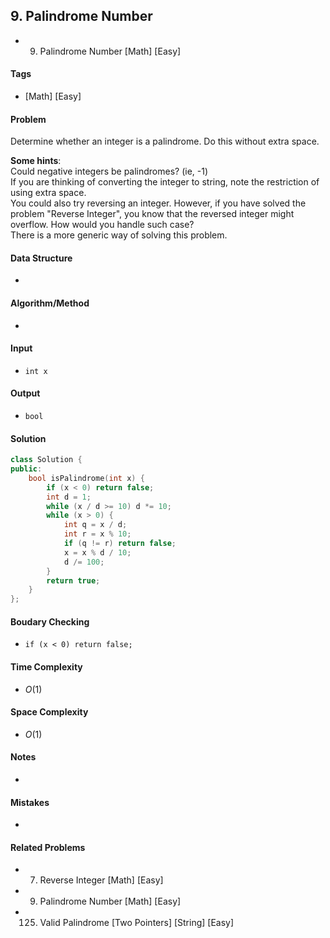 ## 9. Palindrome Number
- 9. Palindrome Number [Math] [Easy]

#### Tags
- [Math] [Easy]

#### Problem
Determine whether an integer is a palindrome. Do this without extra space.

**Some hints**:  
Could negative integers be palindromes? (ie, -1)  
If you are thinking of converting the integer to string, note the restriction of using extra space.  
You could also try reversing an integer. However, if you have solved the problem "Reverse Integer", you know that the reversed integer might overflow. How would you handle such case?  
There is a more generic way of solving this problem.

#### Data Structure
- 

#### Algorithm/Method
- 

#### Input
- `int x`

#### Output
- `bool`

#### Solution
``` C++
class Solution {
public:
    bool isPalindrome(int x) {
        if (x < 0) return false;
        int d = 1;
        while (x / d >= 10) d *= 10;
        while (x > 0) {
            int q = x / d;
            int r = x % 10;
            if (q != r) return false;
            x = x % d / 10;
            d /= 100;
        }
        return true;
    }
};
```

#### Boudary Checking
- `if (x < 0) return false;`

#### Time Complexity
- $O(1)$

#### Space Complexity
- $O(1)$

#### Notes
- 

#### Mistakes
- 

#### Related Problems
- 7. Reverse Integer [Math] [Easy]
- 9. Palindrome Number [Math] [Easy]
- 125. Valid Palindrome [Two Pointers] [String] [Easy]
